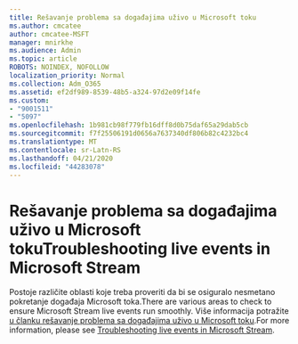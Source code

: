 ```yaml
---
title: Rešavanje problema sa događajima uživo u Microsoft toku
ms.author: cmcatee
author: cmcatee-MSFT
manager: mnirkhe
ms.audience: Admin
ms.topic: article
ROBOTS: NOINDEX, NOFOLLOW
localization_priority: Normal
ms.collection: Adm_O365
ms.assetid: ef2df989-8539-48b5-a324-97d2e09f14fe
ms.custom:
- "9001511"
- "5097"
ms.openlocfilehash: 1b981cb98f779fb16dff8d0b75daf65a29dab5cb
ms.sourcegitcommit: f7f25506191d0656a7637340df806b82c4232bc4
ms.translationtype: MT
ms.contentlocale: sr-Latn-RS
ms.lasthandoff: 04/21/2020
ms.locfileid: "44283078"
---
```

# <a name="troubleshooting-live-events-in-microsoft-stream"></a><span data-ttu-id="1f24d-102">Rešavanje problema sa događajima uživo u Microsoft toku</span><span class="sxs-lookup"><span data-stu-id="1f24d-102">Troubleshooting live events in Microsoft Stream</span></span>

<span data-ttu-id="1f24d-103">Postoje različite oblasti koje treba proveriti da bi se osiguralo nesmetano pokretanje događaja Microsoft toka.</span><span class="sxs-lookup"><span data-stu-id="1f24d-103">There are various areas to check to ensure Microsoft Stream live events run smoothly.</span></span> <span data-ttu-id="1f24d-104">Više informacija potražite [u članku rešavanje problema sa događajima uživo u Microsoft toku](https://docs.microsoft.com/stream/live-event-troubleshooting).</span><span class="sxs-lookup"><span data-stu-id="1f24d-104">For more information, please see [Troubleshooting live events in Microsoft Stream](https://docs.microsoft.com/stream/live-event-troubleshooting).</span></span>
